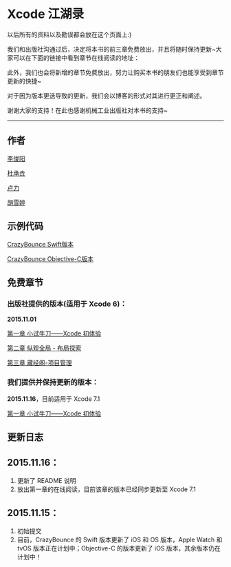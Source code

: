 # Xcode 江湖录

以后所有的资料以及勘误都会放在这个页面上:)

我们和出版社沟通过后，决定将本书的前三章免费放出，并且将随时保持更新~大家可以在下面的链接中看到章节在线阅读的地址：

此外，我们也会将新增的章节免费放出，努力让购买本书的朋友们也能享受到章节更新的快捷~

对于因为版本更迭导致的更新，我们会以博客的形式对其进行更正和阐述。

谢谢大家的支持！在此也感谢机械工业出版社对本书的支持~

--------

## 作者

[李俊阳](http://www.jianshu.com/users/ef1058d2d851/latest_articles)

[杜承垚](http://S1NH.com)

[卢力](http://weibo.com/u/2792429717)

[胡雪婷](http://weibo.com/hanseyh?from=feed&loc=at&nick=H-ansey)

## 示例代码

[CrazyBounce Swift版本](https://github.com/SemperIdem/CrazyBounce-Swift)

[CrazyBounce Objective-C版本](https://github.com/SemperIdem/CrazyBounce-OC)

## 免费章节

### 出版社提供的版本(适用于 Xcode 6)：

**2015.11.01**

[第一章 小试牛刀——Xcode 初体验](http://images.china-pub.com/ebook4885001-4890000/4886856/ch01.pdf)

[第二章 纵观全局 - 布局探索](http://images.china-pub.com/ebook4885001-4890000/4886856/ch02.pdf)

[第三章 藏经阁-项目管理](http://images.china-pub.com/ebook4885001-4890000/4886856/ch03.pdf)

### 我们提供并保持更新的版本：

**2015.11.16**，目前适用于 Xcode 7.1

[第一章 小试牛刀——Xcode 初体验](https://xcode-jianghu.gitbooks.io/xcode-jianghu/content/.Xcode江湖录/第一卷%20初入江湖%20——%20基础篇/第一章%20小试牛刀-Xcode初体验/Chapter1.html)

## 更新日志

**2015.11.16**：
----
1. 更新了 README 说明
2. 放出第一章的在线阅读，目前该章的版本已经同步更新至 Xcode 7.1

**2015.11.15**：
-----
1. 初始提交
2. 目前，CrazyBounce 的 Swift 版本更新了 iOS 和 OS 版本，Apple Watch 和 tvOS 版本正在计划中；Objective-C 的版本更新了 iOS 版本，其余版本仍在计划中！
